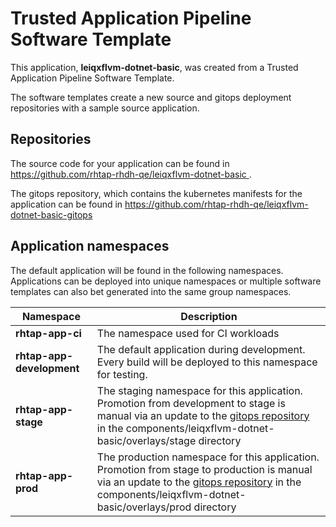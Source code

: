 # Trusted Application Pipeline Software Template

This application, **leiqxflvm-dotnet-basic**, was created from a Trusted Application Pipeline Software Template.

The software templates create a new source and gitops deployment repositories with a sample source application. 

## Repositories

The source code for your application can be found in [https://github.com/rhtap-rhdh-qe/leiqxflvm-dotnet-basic ](https://github.com/rhtap-rhdh-qe/leiqxflvm-dotnet-basic ).
 
The gitops repository, which contains the kubernetes manifests for the application can be found in 
[https://github.com/rhtap-rhdh-qe/leiqxflvm-dotnet-basic-gitops ](https://github.com/rhtap-rhdh-qe/leiqxflvm-dotnet-basic-gitops ) 

## Application namespaces 

The default application will be found in the following namespaces. Applications can be deployed into unique namespaces or multiple software templates can also bet generated into the same group namespaces.  

|  Namespace   |  Description   |  
| -------- | -------- |
| **rhtap-app-ci** | The namespace used for CI workloads |
| **rhtap-app-development** | The default application during development. Every build will be deployed to this namespace for testing. |
| **rhtap-app-stage** | The staging namespace for this application. Promotion from development to stage is manual via an update to the [gitops repository](https://github.com/rhtap-rhdh-qe/leiqxflvm-dotnet-basic-gitops ) in the components/leiqxflvm-dotnet-basic/overlays/stage directory |
| **rhtap-app-prod** | The production namespace for this application. Promotion from stage to production is manual via an update to the [gitops repository](https://github.com/rhtap-rhdh-qe/leiqxflvm-dotnet-basic-gitops ) in the components/leiqxflvm-dotnet-basic/overlays/prod directory |